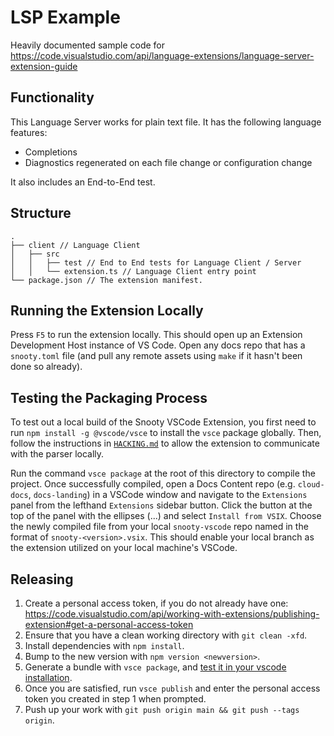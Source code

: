 # LSP Example

Heavily documented sample code for https://code.visualstudio.com/api/language-extensions/language-server-extension-guide

## Functionality

This Language Server works for plain text file. It has the following language features:

- Completions
- Diagnostics regenerated on each file change or configuration change

It also includes an End-to-End test.

## Structure

```
.
├── client // Language Client
│   ├── src
│   │   ├── test // End to End tests for Language Client / Server
│   │   └── extension.ts // Language Client entry point
└── package.json // The extension manifest.
```

## Running the Extension Locally

Press `F5` to run the extension locally. This should open up an Extension Development Host instance of VS Code. Open any docs repo that has a `snooty.toml` file (and pull any remote assets using `make` if it hasn't been done so already).


## Testing the Packaging Process

To test out a local build of the Snooty VSCode Extension, you first need to run `npm install -g @vscode/vsce` to install the `vsce` package globally. Then, follow the instructions in [`HACKING.md`](https://github.com/mongodb/snooty-vscode/blob/main/HACKING.md#setting-up-parser-communication) to allow the extension to communicate with the parser locally.

Run the command `vsce package` at the root of this directory to compile the project. Once successfully compiled, open a Docs Content repo (e.g. `cloud-docs`, `docs-landing`) in a VSCode window and navigate to the `Extensions` panel from the lefthand `Extensions` sidebar button. Click the button at the top of the panel with the ellipses (...) and select `Install from VSIX`. Choose the newly compiled file from your local `snooty-vscode` repo named in the format of `snooty-<version>.vsix`. This should enable your local branch as the extension utilized on your local machine's VSCode.

## Releasing

1. Create a personal access token, if you do not already have one: https://code.visualstudio.com/api/working-with-extensions/publishing-extension#get-a-personal-access-token
2. Ensure that you have a clean working directory with `git clean -xfd`.
3. Install dependencies with `npm install`.
4. Bump to the new version with `npm version <newversion>`.
5. Generate a bundle with `vsce package`, and [test it in your vscode installation](#how-to-run-locally-in-development).
6. Once you are satisfied, run `vsce publish` and enter the personal access token you created in step 1 when prompted.
7. Push up your work with `git push origin main && git push --tags origin`.
